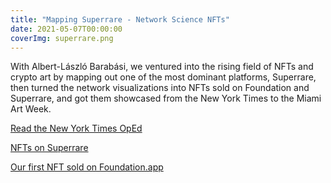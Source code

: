 ```yaml
---
title: "Mapping Superrare - Network Science NFTs"
date: 2021-05-07T00:00:00
coverImg: superrare.png
---
```


With Albert-László Barabási, we ventured into the rising field of NFTs and crypto art by mapping out one of the most dominant platforms, Superrare, then turned the network visualizations into NFTs sold on Foundation and Superrare, and got them showcased from the New York Times to the Miami Art Week.

<!--more-->




[Read the New York Times OpEd](https://www.nytimes.com/2021/05/07/opinion/nft-art-market.html)

[NFTs on Superrare](https://superrare.com/barabasilab)

[Our first NFT sold on Foundation.app](https://foundation.app/@BarabasiLab/foundation/35078)
